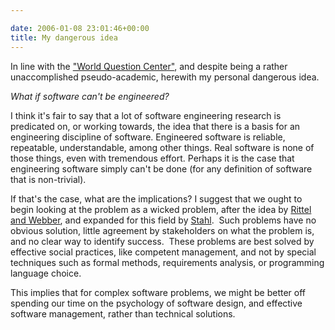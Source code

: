 ```yaml
---

date: 2006-01-08 23:01:46+00:00
title: My dangerous idea
---
```


In line with the ["World Question Center"](http://www.edge.org/q2006), and despite being a rather unaccomplished pseudo-academic, herewith my personal dangerous idea.

_What if software can't be engineered?_

I think it's fair to say that a lot of software engineering research is predicated on, or working towards, the idea that there is a basis for an engineering discipline of software.  Engineered software is reliable, repeatable, understandable, among other things.  Real software is none of those things, even with tremendous effort.  Perhaps it is the case that engineering software simply can't be done (for any definition of software that is non-trivial).

If that's the case, what are the implications?  I suggest that we ought to begin looking at the problem as a wicked problem, after the idea by [Rittel and Webber](http://www.citeulike.org/user/neilernst/article/460032), and expanded for this field by [Stahl](http://www.citeulike.org/user/neilernst/article/460033).  Such problems have no obvious solution, little agreement by stakeholders on what the problem is, and no clear way to identify success.  These problems are best solved by effective social practices, like competent management, and not by special techniques such as formal methods, requirements analysis, or programming language choice.

This implies that for complex software problems, we might be better off spending our time on the psychology of software design, and effective software management, rather than technical solutions.
